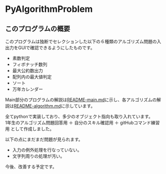 # PyAlgorithmProblem
## このプログラムの概要
このプログラムは独断でセレクションした以下の６種類のアルゴリズム問題の入出力をGUIで確認できるようにしたものです。  
- 素数判定
- フィボナッチ数列
- 最大公約数出力
- 配列内の最大値判定
- ソート
- 万年カレンダー

Main部分のプログラムの解説は[README-main.md](https://github.com/R-second/PyAlgorithmProblem/blob/master/README-main.md)に示し、各アルゴリズムの解説は[README-algorithm.md](https://github.com/R-second/PyAlgorithmProblem/blob/master/README-algorithm.md)に示しています。

全てpythonで実装しており、多少のオブジェクト指向も取り入れています。  
1年生のアルゴリズム問題回答用 ＋ 自分のスキル確認用 ＋ gitHubコマンド練習用 として作成しました。  

以下の点にまだまだ問題が見られます。
- 入力の例外処理を行なっていない。
- 文字列周りの処理が汚い。

今後、改善する予定です。